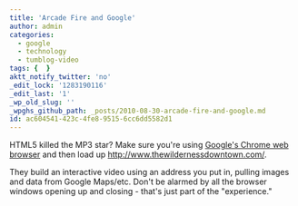 ```yaml
---
title: 'Arcade Fire and Google'
author: admin
categories:
  - google
  - technology
  - tumblog-video
tags: {  }
aktt_notify_twitter: 'no'
_edit_lock: '1283190116'
_edit_last: '1'
_wp_old_slug: ''
_wpghs_github_path: _posts/2010-08-30-arcade-fire-and-google.md
id: ac604541-423c-4fe8-9515-6cc6dd5582d1
---
```

<p>HTML5 killed the MP3 star?  Make sure you're using <a href="http://www.google.com/chrome">Google's Chrome web browser</a> and then load up <a href="http://www.thewildernessdowntown.com/">http://www.thewildernessdowntown.com/</a>.</p>
<p>They build an interactive video using an address you put in, pulling images and data from Google Maps/etc.  Don't be alarmed by all the browser windows opening up and closing - that's just part of the "experience."</p>
